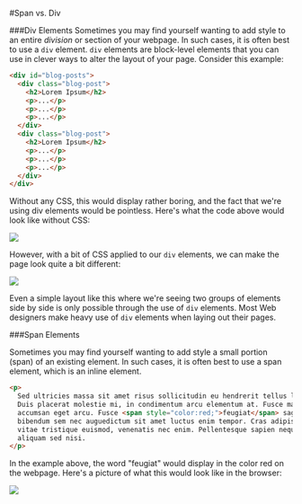 #Span vs. Div

###Div Elements
Sometimes you may find yourself wanting to add style to an entire *division* or section of your webpage. In such cases, it is often best to use a `div` element. `div` elements are block-level elements that you can use in clever ways to alter the layout of your page. Consider this example:

```html
<div id="blog-posts">
  <div class="blog-post">
    <h2>Lorem Ipsum</h2>
    <p>...</p>
    <p>...</p>
    <p>...</p>
  </div>
  <div class="blog-post">
    <h2>Lorem Ipsum</h2>
    <p>...</p>
    <p>...</p>
    <p>...</p>
  </div>
</div>
```

Without any CSS, this would display rather boring, and the fact that we're using div elements would be pointless. Here's what the code above would look like without CSS:

![](http://christensenacademy.org/modules/css-layouts/textpages/purpose-of-div1.png)

However, with a bit of CSS applied to our `div` elements, we can make the page look quite a bit different:

![](http://christensenacademy.org/modules/css-layouts/textpages/purpose-of-div2.png)

Even a simple layout like this where we're seeing two groups of elements side by side is only possible through the use of `div` elements. Most Web designers make heavy use of `div` elements when laying out their pages.

###Span Elements

Sometimes you may find yourself wanting to add style a small portion (span) of an existing element. In such cases, it is often best to use a span element, which is an inline element.

```html
<p>
  Sed ultricies massa sit amet risus sollicitudin eu hendrerit tellus lacinia. Aliquam erat volutpat.
  Duis placerat molestie mi, in condimentum arcu elementum at. Fusce massa ante, convallis ut sagittis et,
  accumsan eget arcu. Fusce <span style="color:red;">feugiat</span> sagittis erat quis pharetra. Vestibulum 
  bibendum sem nec auguedictum sit amet luctus enim tempor. Cras adipiscing varius dolor id pulvinar. Morbi
  vitae tristique euismod, venenatis nec enim. Pellentesque sapien neque, hendrerit ac sollicitudin vitae,
  aliquam sed nisi.
</p>
```

In the example above, the word "feugiat" would display in the color red on the webpage. Here's a picture of what this would look like in the browser:

![](http://christensenacademy.org/modules/css-layouts/textpages/purpose-of-div2.png)
